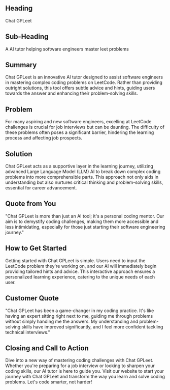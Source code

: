 ## Heading ##
Chat GPLeet

## Sub-Heading ##
A AI tutor helping software engineers master leet problems

## Summary ##
Chat GPLeet is an innovative AI tutor designed to assist software engineers in mastering complex coding problems on LeetCode. Rather than providing outright solutions, this tool offers subtle advice and hints, guiding users towards the answer and enhancing their problem-solving skills.

## Problem ##
For many aspiring and new software engineers, excelling at LeetCode challenges is crucial for job interviews but can be daunting. The difficulty of these problems often poses a significant barrier, hindering the learning process and affecting job prospects.

## Solution ##
Chat GPLeet acts as a supportive layer in the learning journey, utilizing advanced Large Language Model (LLM) AI to break down complex coding problems into more comprehensible parts. This approach not only aids in understanding but also nurtures critical thinking and problem-solving skills, essential for career advancement.

## Quote from You ##
"Chat GPLeet is more than just an AI tool; it's a personal coding mentor. Our aim is to demystify coding challenges, making them more accessible and less intimidating, especially for those just starting their software engineering journey."

## How to Get Started ##
Getting started with Chat GPLeet is simple. Users need to input the LeetCode problem they're working on, and our AI will immediately begin providing tailored hints and advice. This interactive approach ensures a personalized learning experience, catering to the unique needs of each user.

## Customer Quote ##
"Chat GPLeet has been a game-changer in my coding practice. It's like having an expert sitting right next to me, guiding me through problems without simply handing me the answers. My understanding and problem-solving skills have improved significantly, and I feel more confident tackling technical interviews."

## Closing and Call to Action ##
Dive into a new way of mastering coding challenges with Chat GPLeet. Whether you're preparing for a job interview or looking to sharpen your coding skills, our AI tutor is here to guide you. Visit our website to start your journey with Chat GPLeet and transform the way you learn and solve coding problems. Let's code smarter, not harder!

